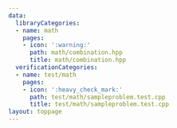 ```yaml
---
data:
  libraryCategories:
  - name: math
    pages:
    - icon: ':warning:'
      path: math/combination.hpp
      title: math/combination.hpp
  verificationCategories:
  - name: test/math
    pages:
    - icon: ':heavy_check_mark:'
      path: test/math/sampleproblem.test.cpp
      title: test/math/sampleproblem.test.cpp
layout: toppage
---
```

